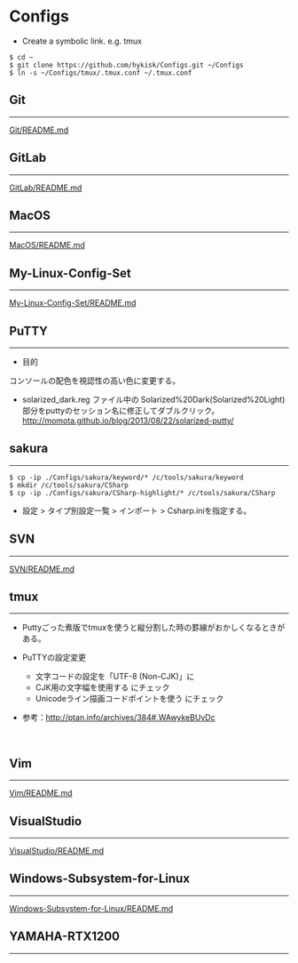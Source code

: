 
# Configs

<a id="e.g."></a>
- Create a symbolic link. e.g. tmux
```
$ cd ~
$ git clone https://github.com/hykisk/Configs.git ~/Configs
$ ln -s ~/Configs/tmux/.tmux.conf ~/.tmux.conf
```


## Git
- - -

[Git/README.md](./Git/README.md)


## GitLab

- - -

[GitLab/README.md](./GitLab/README.md)


## MacOS
- - -

[MacOS/README.md](./MacOS/README.md)


## My-Linux-Config-Set
- - -

[My-Linux-Config-Set/README.md](My-Linux-Config-Set/README.md)


## PuTTY
- - -

- 目的

コンソールの配色を視認性の高い色に変更する。

- solarized_dark.reg
ファイル中の Solarized%20Dark(Solarized%20Light) 部分をputtyのセッション名に修正してダブルクリック。
http://momota.github.io/blog/2013/08/22/solarized-putty/


## sakura
- - -

```
$ cp -ip ./Configs/sakura/keyword/* /c/tools/sakura/keyword
$ mkdir /c/tools/sakura/CSharp
$ cp -ip ./Configs/sakura/CSharp-highlight/* /c/tools/sakura/CSharp
```

- 設定 > タイプ別設定一覧 > インポート > Csharp.iniを指定する。


## SVN
- - -

[SVN/README.md](./SVN/README.md)


## tmux
- - -

- Puttyごった煮版でtmuxを使うと縦分割した時の罫線がおかしくなるときがある。

- PuTTYの設定変更
  - 文字コードの設定を「UTF-8 (Non-CJK)」に
  - CJK用の文字幅を使用する にチェック
  - Unicodeライン描画コードポイントを使う にチェック

- 参考：http://ptan.info/archives/384#.WAwykeBUvDc

</br>

## Vim
- - -

[Vim/README.md](./Vim/README.md)


## VisualStudio
- - -

[VisualStudio/README.md](./VisualStudio/README.md)


## Windows-Subsystem-for-Linux
- - -

[Windows-Subsystem-for-Linux/README.md](./Windows-Subsystem-for-Linux/install/README.md)


## YAMAHA-RTX1200
- - -

